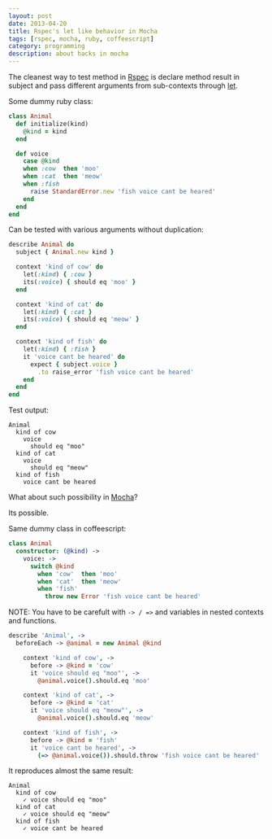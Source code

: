 ```yaml
---
layout: post
date: 2013-04-20
title: Rspec's let like behavior in Mocha
tags: [rspec, mocha, ruby, coffeescript]
category: programming
description: about hacks in mocha
---
```


The cleanest way to test method in [Rspec][rspec] is declare method
result in subject and pass different arguments from sub-contexts through
[let][rspec-let].

Some dummy ruby class:

```ruby
class Animal
  def initialize(kind)
    @kind = kind
  end

  def voice
    case @kind
    when :cow  then 'moo'
    when :cat  then 'meow'
    when :fish
      raise StandardError.new 'fish voice cant be heared'
    end
  end
end
```

Can be tested with various arguments without duplication:

```ruby
describe Animal do
  subject { Animal.new kind }

  context 'kind of cow' do
    let(:kind) { :cow }
    its(:voice) { should eq 'moo' }
  end

  context 'kind of cat' do
    let(:kind) { :cat }
    its(:voice) { should eq 'meow' }
  end

  context 'kind of fish' do
    let(:kind) { :fish }
    it 'voice cant be heared' do
      expect { subject.voice }
        .to raise_error 'fish voice cant be heared'
    end
  end
end
```

Test output:

```
Animal
  kind of cow
    voice
      should eq "moo"
  kind of cat
    voice
      should eq "meow"
  kind of fish
    voice cant be heared
```

What about such possibility in [Mocha][mocha]?

<!--more-->

Its possible.

Same dummy class in coffeescript:

```coffeescript
class Animal
  constructor: (@kind) ->
    voice: ->
      switch @kind
        when 'cow'  then 'moo'
        when 'cat'  then 'meow'
        when 'fish'
          throw new Error 'fish voice cant be heared'
```

NOTE: You have to be carefult with `-> / =>` and variables in nested contexts
and functions.

```coffeescript
describe 'Animal', ->
  beforeEach -> @animal = new Animal @kind

    context 'kind of cow', ->
      before -> @kind = 'cow'
      it 'voice should eq "moo"', ->
        @animal.voice().should.eq 'moo'

    context 'kind of cat', ->
      before -> @kind = 'cat'
      it 'voice should eq "meow"', ->
        @animal.voice().should.eq 'meow'

    context 'kind of fish', ->
      before -> @kind = 'fish'
      it 'voice cant be heared', ->
        (=> @animal.voice()).should.throw 'fish voice cant be heared'
```

It reproduces almost the same result:

```
Animal
  kind of cow
    ✓ voice should eq "moo"
  kind of cat
    ✓ voice should eq "meow"
  kind of fish
    ✓ voice cant be heared
```


[rspec]: https://www.relishapp.com/rspec
[rspec-let]: https://www.relishapp.com/rspec/rspec-core/v/2-13/docs/helper-methods/let-and-let
[mocha]: http://visionmedia.github.io/mocha/
